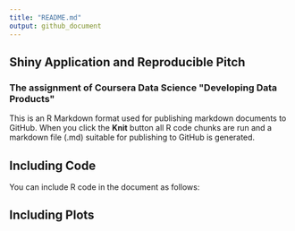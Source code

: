 ```yaml
---
title: "README.md"
output: github_document
---
```

## Shiny Application and Reproducible Pitch
### The assignment of Coursera Data Science "Developing Data Products"


This is an R Markdown format used for publishing markdown documents to GitHub. When you click the **Knit** button all R code chunks are run and a markdown file (.md) suitable for publishing to GitHub is generated.

## Including Code

You can include R code in the document as follows:

## Including Plots

